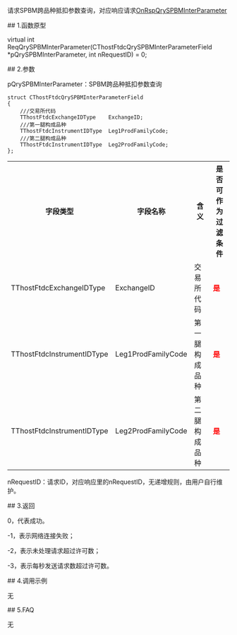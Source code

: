<p>请求SPBM跨品种抵扣参数查询，对应响应请求<a href="../../CTHOSTFTDCTRADERAPI/ONRSPQRYSPBMINTERPARAMETER/">OnRspQrySPBMInterParameter</a></p>
<span class="anchor" id="0310c592-1fd4-4dd6-8f59-2ce06e6333dd"></span>
## 1.函数原型
<p>virtual int ReqQrySPBMInterParameter(CThostFtdcQrySPBMInterParameterField *pQrySPBMInterParameter, int nRequestID) = 0;</p>
<span class="anchor" id="73ae683b-acd8-4fb8-8b75-7235daedd938"></span>
## 2.参数
<p>pQrySPBMInterParameter：SPBM跨品种抵扣参数查询</p>
<pre><code>struct CThostFtdcQrySPBMInterParameterField
{
    ///交易所代码
    TThostFtdcExchangeIDType    ExchangeID;
    ///第一腿构成品种
    TThostFtdcInstrumentIDType  Leg1ProdFamilyCode;
    ///第二腿构成品种
    TThostFtdcInstrumentIDType  Leg2ProdFamilyCode;
};
</code></pre>
<table><tr><th style="TEXT-ALIGN: center;">字段类型</th><th style="TEXT-ALIGN: center;">字段名称</th><th style="TEXT-ALIGN: center;">含义</th><th style="TEXT-ALIGN: center;">是否可作为过滤条件</th></tr><tr><td style="TEXT-ALIGN: left;">TThostFtdcExchangeIDType</td>
<td style="TEXT-ALIGN: left;">ExchangeID</td>
<td style="TEXT-ALIGN: left;">交易所代码</td>
<td style="TEXT-ALIGN: left;"><strong><font color="#FF0000">是</font></strong></td>
</tr>
<tr><td style="TEXT-ALIGN: left;">TThostFtdcInstrumentIDType</td>
<td style="TEXT-ALIGN: left;">Leg1ProdFamilyCode</td>
<td style="TEXT-ALIGN: left;">第一腿构成品种</td>
<td style="TEXT-ALIGN: left;"><strong><font color="#FF0000">是</font></strong></td>
</tr>
<tr><td style="TEXT-ALIGN: left;">TThostFtdcInstrumentIDType</td>
<td style="TEXT-ALIGN: left;">Leg2ProdFamilyCode</td>
<td style="TEXT-ALIGN: left;">第二腿构成品种</td>
<td style="TEXT-ALIGN: left;"><strong><font color="#FF0000">是</font></strong></td>
</tr>
</table>
<p>nRequestID：请求ID，对应响应里的nRequestID，无递增规则，由用户自行维护。</p>
<span class="anchor" id="4feda1b7-05f9-4dee-a723-e3b68b28a558"></span>
## 3.返回
<p>0，代表成功。</p>
<p>-1，表示网络连接失败；</p>
<p>-2，表示未处理请求超过许可数；</p>
<p>-3，表示每秒发送请求数超过许可数。</p>
<span class="anchor" id="dba98a5e-7a58-4888-9fce-54c854174ffd"></span>
## 4.调用示例
<p>无</p>
<span class="anchor" id="0f87c23e-5e47-4c79-b783-8b93e9b3299b"></span>
## 5.FAQ
<p>无</p>
